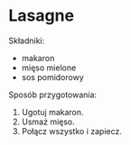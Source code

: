 # Lasagne

Składniki:
- makaron
- mięso mielone
- sos pomidorowy

Sposób przygotowania:
1. Ugotuj makaron.
2. Usmaż mięso.
3. Połącz wszystko i zapiecz.